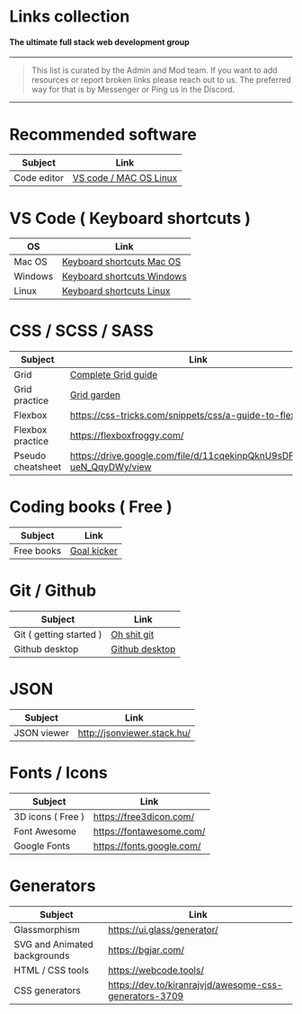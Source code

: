 
# Links collection

#### The ultimate full stack web development group

---

> This list is curated by the Admin and Mod team. If you want to add resources or report broken links please reach out to us.
> The preferred way for that is by Messenger or Ping us in the Discord.

---

# Recommended software

| Subject     | Link                           |
| ----------- | ------------------------------ |
| Code editor | [VS code / MAC OS Linux](https://code.visualstudio.com) |

# VS Code ( Keyboard shortcuts )

| OS | Link                                                                   |
| ------- | ---------------------------------------------------------------------- |
| Mac OS  | [Keyboard shortcuts Mac OS](https://code.visualstudio.com/shortcuts/keyboard-shortcuts-macos.pdf)   |
| Windows | [Keyboard shortcuts Windows](https://code.visualstudio.com/shortcuts/keyboard-shortcuts-windows.pdf) |
| Linux   | [Keyboard shortcuts Linux](https://code.visualstudio.com/shortcuts/keyboard-shortcuts-linux.pdf)   |

# CSS / SCSS / SASS

| Subject           | Link                                                                   |
| ----------------- | ---------------------------------------------------------------------- |
| Grid              | [Complete Grid guide](https://css-tricks.com/snippets/css/complete-guide-grid/)               |
| Grid practice     | [Grid garden](https://cssgridgarden.com/)                                             |
| Flexbox           | https://css-tricks.com/snippets/css/a-guide-to-flexbox/                |
| Flexbox practice  | https://flexboxfroggy.com/                                             |
| Pseudo cheatsheet | https://drive.google.com/file/d/11cqekinpQknU9sDFddJ7c-ueN_QqyDWy/view |

# Coding books ( Free )

| Subject    | Link                                                                                         |
| ---------- | -------------------------------------------------------------------------------------------- |
| Free books | [Goal kicker](https://goalkicker.com/?fbclid=IwAR1oOo1DczRZygIUd2KQ31qWqVHucHtcY6ylYVcj7pzFKGrwKFbXE_icumw) |

# Git / Github

| Subject                 | Link                        |
| ----------------------- | --------------------------- |
| Git ( getting started ) | [Oh shit git](https://ohshitgit.com)   |
| Github desktop          | [Github desktop](https://desktop.github.com)|

# JSON

| Subject     | Link                        |
| ----------- | --------------------------- |
| JSON viewer | http://jsonviewer.stack.hu/ |

# Fonts / Icons

| Subject           | Link                      |
| ----------------- | ------------------------- |
| 3D icons ( Free ) | https://free3dicon.com/   |
| Font Awesome      | https://fontawesome.com/  |
| Google Fonts      | https://fonts.google.com/ |

# Generators

| Subject                      | Link                                                       |
| ---------------------------- | ---------------------------                                |
| Glassmorphism                | https://ui.glass/generator/                                |
| SVG and Animated backgrounds | https://bgjar.com/                                         |
| HTML / CSS tools             | https://webcode.tools/                                     |
| CSS generators               | https://dev.to/kiranrajvjd/awesome-css-generators-3709     |



